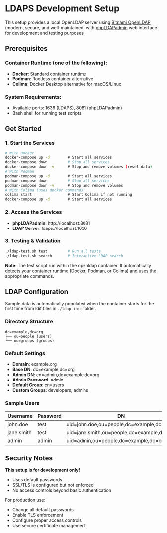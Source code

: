 # LDAPS Development Setup
This setup provides a local OpenLDAP server using [Bitnami OpenLDAP](https://techdocs.broadcom.com/us/en/vmware-tanzu/bitnami-secure-images/bitnami-secure-images/services/bsi-app-doc/apps-containers-openldap-index.html) (modern, secure, and well-maintained) with [phpLDAPadmin](https://phpldapadmin.org/) web interface for development and testing purposes.

## Prerequisites

### Container Runtime (one of the following):
- **Docker**: Standard container runtime
- **Podman**: Rootless container alternative
- **Colima**: Docker Desktop alternative for macOS/Linux

### System Requirements:
- Available ports: 1636 (LDAPS), 8081 (phpLDAPadmin)
- Bash shell for running test scripts

## Get Started

### 1. Start the Services
```bash
# With Docker
docker-compose up -d        # Start all services
docker-compose down         # Stop all services
docker-compose down -v      # Stop and remove volumes (reset data)
# With Podman
podman-compose up -d        # Start all services
podman-compose down         # Stop all services
podman-compose down -v      # Stop and remove volumes
# With Colima (uses docker commands)
colima start                # Start Colima if not running
docker-compose up -d        # Start all services
```
### 2. Access the Services
- **phpLDAPadmin**: http://localhost:8081
- **LDAP Server**: ldaps://localhost:1636
### 3. Testing & Validation
```bash
./ldap-test.sh test         # Run all tests
./ldap-test.sh search       # Interactive LDAP search
```
**Note**: The test script run within the openldap container. It automatically detects your container runtime (Docker, Podman, or Colima) and uses the appropriate commands.

## LDAP Configuration
Sample data is automatically populated when the container starts for the first time from ldif files in `./ldap-init` folder.

### Directory Structure
```
dc=example,dc=org
├── ou=people (users)
└── ou=groups (groups)
```
### Default Settings
- **Domain**: example.org
- **Base DN**: dc=example,dc=org
- **Admin DN**: cn=admin,dc=example,dc=org
- **Admin Password**: admin
- **Default Group**: cn=users
- **Custom Groups**: developers, admins

### Sample Users

| Username | Password | DN |
|----------|----------|-----|
| john.doe | test | uid=john.doe,ou=people,dc=example,dc=org |
| jane.smith | test | uid=jane.smith,ou=people,dc=example,dc=org |
| admin | admin | uid=admin,ou=people,dc=example,dc=org |

## Security Notes

 **This setup is for development only!**
- Uses default passwords
- SSL/TLS is configured but not enforced
- No access controls beyond basic authentication

For production use:
- Change all default passwords
- Enable TLS enforcement
- Configure proper access controls
- Use secure certificate management

